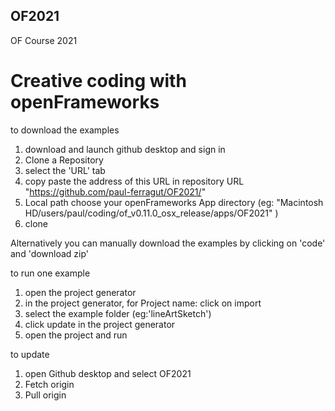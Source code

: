 ## OF2021

OF Course 2021
 
# Creative coding with openFrameworks


to download the examples

1. download and launch github desktop and sign in
2. Clone a Repository
3. select the 'URL' tab
4. copy paste the address of this URL in repository URL "https://github.com/paul-ferragut/OF2021/"
5. Local path choose your openFrameworks App directory (eg: "Macintosh HD/users/paul/coding/of_v0.11.0_osx_release/apps/OF2021" )
6. clone

Alternatively you can manually download the examples by clicking on 'code' and 'download zip'


to run one example

1. open the project generator
2. in the project generator, for Project name: click on import
3. select the example folder (eg:'lineArtSketch')
4. click update in the project generator
5. open the project and run


to update

1. open Github desktop and select OF2021
2. Fetch origin
3. Pull origin
